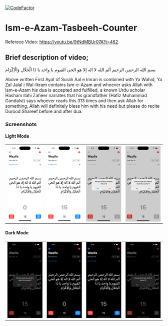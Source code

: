 [![CodeFactor](https://www.codefactor.io/repository/github/takasurazeem/ism-e-azam-tasbeeh-counter/badge)](https://www.codefactor.io/repository/github/takasurazeem/ism-e-azam-tasbeeh-counter)

# Ism-e-Azam-Tasbeeh-Counter
Referece Video: https://youtu.be/9tNdMBUr07A?t=462

## Brief description of video;
بسم الله الرحمن الرحيم
 ألم الله لا اله إلا هو الحي القيوم يا واحد يا ذَا الْجَلَالِ وَالْاِکْرَام

Above written First Ayat of Surah Aal e Imran is combined with Ya Wahid, Ya Zal Jalal i Wal-Ikram contains Ism-e-Azam and whoever asks Allah with Ism-e-Azam his dua is accepted and fulfilled, a known Urdu scholar Hasham Ilahi Zaheer narrates that his grandfather (Hafiz Muhammad Gondalvi) says whoever reads this 313 times and then ask Allah for something, Allah will definitely bless him with his need but please do recite Durood Shareef before and after dua.

### Screenshots
#### Light Mode
<table>
  <tr>
    <td><img src="screenshots/lightmode/lightmode-1.png" width=100% height=100%></td>
    <td><img src="screenshots/lightmode/lightmode-2.png" width=100% height=100%></td>
    <td><img src="screenshots/lightmode/lightmode-3.png" width=100% height=100%></td>
    <td><img src="screenshots/lightmode/lightmode-4.png" width=100% height=100%></td>
  </tr>
</table>

#### Dark Mode
<table>
  <tr>
    <td><img src="screenshots/darkmode/darkmode-1.png" width=100% height=100%></td>
    <td><img src="screenshots/darkmode/darkmode-2.png" width=100% height=100%></td>
    <td><img src="screenshots/darkmode/darkmode-3.png" width=100% height=100%></td>
    <td><img src="screenshots/darkmode/darkmode-4.png" width=100% height=100%></td>
  </tr>
</table>

